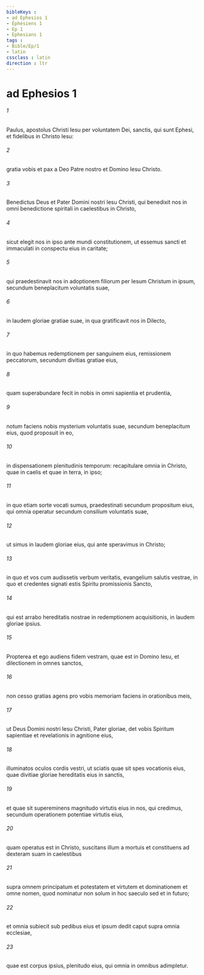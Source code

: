 ```yaml
---
bibleKeys : 
- ad Ephesios 1
- Éphésiens 1
- Ep 1
- Ephesians 1
tags : 
- Bible/Ep/1
- latin
cssclass : latin
direction : ltr
---
```


# ad Ephesios 1

###### 1
Paulus, apostolus Christi Iesu per voluntatem Dei, sanctis, qui sunt Ephesi, et fidelibus in Christo Iesu: 
###### 2
gratia vobis et pax a Deo Patre nostro et Domino Iesu Christo.
###### 3
Benedictus Deus et Pater Domini nostri Iesu Christi, qui benedixit nos in omni benedictione spiritali in caelestibus in Christo,
###### 4
sicut elegit nos in ipso ante mundi constitutionem, ut essemus sancti et immaculati in conspectu eius in caritate;
###### 5
qui praedestinavit nos in adoptionem filiorum per Iesum Christum in ipsum, secundum beneplacitum voluntatis suae,
###### 6
in laudem gloriae gratiae suae, in qua gratificavit nos in Dilecto,
###### 7
in quo habemus redemptionem per sanguinem eius, remissionem peccatorum, secundum divitias gratiae eius,
###### 8
quam superabundare fecit in nobis in omni sapientia et prudentia,
###### 9
notum faciens nobis mysterium voluntatis suae, secundum beneplacitum eius, quod proposuit in eo,
###### 10
in dispensationem plenitudinis temporum: recapitulare omnia in Christo, quae in caelis et quae in terra, in ipso;
###### 11
in quo etiam sorte vocati sumus, praedestinati secundum propositum eius, qui omnia operatur secundum consilium voluntatis suae, 
###### 12
ut simus in laudem gloriae eius, qui ante speravimus in Christo; 
###### 13
in quo et vos cum audissetis verbum veritatis, evangelium salutis vestrae, in quo et credentes signati estis Spiritu promissionis Sancto, 
###### 14
qui est arrabo hereditatis nostrae in redemptionem acquisitionis, in laudem gloriae ipsius.
###### 15
Propterea et ego audiens fidem vestram, quae est in Domino Iesu, et dilectionem in omnes sanctos, 
###### 16
non cesso gratias agens pro vobis memoriam faciens in orationibus meis, 
###### 17
ut Deus Domini nostri Iesu Christi, Pater gloriae, det vobis Spiritum sapientiae et revelationis in agnitione eius, 
###### 18
illuminatos oculos cordis vestri, ut sciatis quae sit spes vocationis eius, quae divitiae gloriae hereditatis eius in sanctis, 
###### 19
et quae sit supereminens magnitudo virtutis eius in nos, qui credimus, secundum operationem potentiae virtutis eius, 
###### 20
quam operatus est in Christo, suscitans illum a mortuis et constituens ad dexteram suam in caelestibus 
###### 21
supra omnem principatum et potestatem et virtutem et dominationem et omne nomen, quod nominatur non solum in hoc saeculo sed et in futuro; 
###### 22
et omnia subiecit sub pedibus eius et ipsum dedit caput supra omnia ecclesiae, 
###### 23
quae est corpus ipsius, plenitudo eius, qui omnia in omnibus adimpletur.
